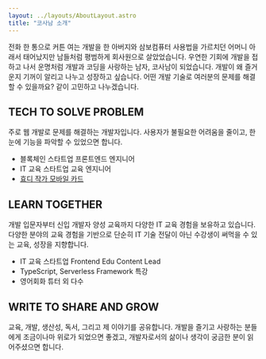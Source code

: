 ```yaml
---
layout: ../layouts/AboutLayout.astro
title: "코사남 소개"
---
```


전화 한 통으로 커튼 여는 개발을 한 아버지와 삼보컴퓨터 사용법을 가르치던 어머니 아래서 태어났지만
남들처럼 평범하게 회사원으로 살았었습니다.
우연한 기회에 개발을 접하고 나서 운명처럼 개발과 코딩을 사랑하는 남자, 코사남이 되었습니다.
개발이 왜 즐거운지 기꺼이 알리고 나누고 성장하고 싶습니다.
어떤 개발 기술로 여러분의 문제를 해결할 수 있을까요? 같이 고민하고 나누겠습니다.

## TECH TO SOLVE PROBLEM

주로 웹 개발로 문제를 해결하는 개발자입니다.
사용자가 불필요한 어려움을 줄이고, 한 눈에 기능을 파악할 수 있었으면 합니다.

- 블록체인 스타트업 프론트엔드 엔지니어
- IT 교육 스타트업 교육 엔지니어
- [효디 작가 모바일 카드](https://mindpiece.kr)

## LEARN TOGETHER

개발 입문자부터 신입 개발자 양성 교육까지 다양한 IT 교육 경험을 보유하고 있습니다.
다양한 분야의 교육 경험을 기반으로 단순히 IT 기술 전달이 아닌 수강생이 써먹을 수 있는 교육, 성장을 지향합니다.

- IT 교육 스타트업 Frontend Edu Content Lead
- TypeScript, Serverless Framework 특강
- 영어회화 튜터 외 다수

## WRITE TO SHARE AND GROW

교육, 개발, 생산성, 독서, 그리고 제 이야기를 공유합니다.
개발을 즐기고 사랑하는 분들에게 조금이나마 위로가 되었으면 좋겠고,
개발자로서의 삶이나 생각이 궁금한 분이 읽어주셨으면 합니다.
